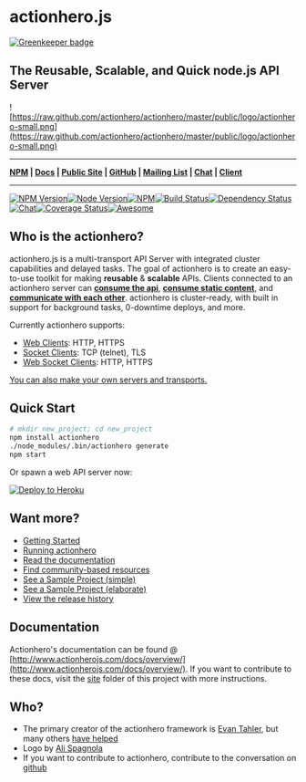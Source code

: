 # actionhero.js

[![Greenkeeper badge](https://badges.greenkeeper.io/actionhero/actionhero.svg)](https://greenkeeper.io/)

## The Reusable, Scalable, and Quick node.js API Server

![https://raw.github.com/actionhero/actionhero/master/public/logo/actionhero-small.png](https://raw.github.com/actionhero/actionhero/master/public/logo/actionhero-small.png)

***
**[NPM](https://npmjs.org/package/actionhero) | [Docs](http://actionherojs.com/docs/overview) | [Public Site](http://www.actionherojs.com) | [GitHub](https://github.com/actionhero/actionhero) | [Mailing List](https://groups.google.com/forum/?fromgroups=#!forum/actionhero-js) | [Chat](http://slack.actionherojs.com) | [Client](https://github.com/actionhero/actionhero-client)**
***

[![NPM Version](https://img.shields.io/npm/v/actionhero.svg?style=flat-square)](https://www.npmjs.com/package/actionhero)[![Node Version](https://img.shields.io/node/v/actionhero.svg?style=flat-square)](https://npmjs.org/package/actionhero)[![NPM](https://img.shields.io/npm/dm/actionhero.svg?style=flat-square)](https://npmjs.org/package/actionhero)[![Build Status](https://img.shields.io/travis/actionhero/actionhero/master.svg?style=flat-square)](http://travis-ci.org/actionhero/actionhero)[![Dependency Status](https://david-dm.org/actionhero/actionhero.svg?style=flat-square)](https://david-dm.org/actionhero/actionhero)[![Chat](http://slack.actionherojs.com/badge.svg)](http://slack.actionherojs.com)[![Coverage Status](https://coveralls.io/repos/actionhero/actionhero/badge.svg?branch=master)](https://coveralls.io/r/actionhero/actionhero?branch=master)[![Awesome](https://cdn.rawgit.com/sindresorhus/awesome/d7305f38d29fed78fa85652e3a63e154dd8e8829/media/badge.svg)](https://github.com/l0oky/awesome-actionhero)

## Who is the actionhero?
actionhero.js is a multi-transport API Server with integrated cluster capabilities and delayed tasks. The goal of actionhero is to create an easy-to-use toolkit for making **reusable** & **scalable** APIs.  Clients connected to an actionhero server can [**consume the api**](http://www.actionherojs.com/docs/core/#actions), [**consume static content**](http://www.actionherojs.com/docs/core/#file-server), and [**communicate with each other**](http://www.actionherojs.com/docs/core/#chat).  actionhero is cluster-ready, with built in support for background tasks, 0-downtime deploys, and more.

Currently actionhero supports:

- [Web Clients](http://www.actionherojs.com/docs/servers/#web): HTTP, HTTPS
- [Socket Clients](http://www.actionherojs.com/docs/servers/#socket): TCP (telnet), TLS
- [Web Socket Clients](http://www.actionherojs.com/docs/servers/#websocket): HTTP, HTTPS

[You can also make your own servers and transports.](http://www.actionherojs.com/docs/servers)

## Quick Start
```bash
# mkdir new_project; cd new_project
npm install actionhero
./node_modules/.bin/actionhero generate
npm start
```

Or spawn a web API server now:

[![Deploy to Heroku](https://www.herokucdn.com/deploy/button.svg)](https://heroku.com/deploy?template=https://github.com/actionhero/actionhero)

## Want more?

- [Getting Started](http://www.actionherojs.com/docs/overview/#getting-started)
- [Running actionhero](http://www.actionherojs.com/docs/overview/#install-and-quickstart)
- [Read the documentation](http://www.actionherojs.com/docs/overview/)
- [Find community-based resources](https://github.com/l0oky/awesome-actionhero)
- [See a Sample Project (simple)](https://github.com/actionhero/actionhero-tutorial)
- [See a Sample Project (elaborate)](https://github.com/actionhero/actionhero-angular-bootstrap-cors-csrf)
- [View the release history](https://github.com/actionhero/actionhero/releases/)

## Documentation
Actionhero's documentation can be found @ [http://www.actionherojs.com/docs/overview/](http://www.actionherojs.com/docs/overview/).  If you want to contribute to these docs, visit the [site](https://github.com/actionhero/actionhero/tree/master/site) folder of this project with more instructions.

## Who?

* The primary creator of the actionhero framework is [Evan Tahler](http://evantahler.com), but many others [have helped](https://github.com/actionhero/actionhero/graphs/contributors)
* Logo by [Ali Spagnola](http://alispagnola.com/)
* If you want to contribute to actionhero, contribute to the conversation on [github](https://github.com/actionhero/actionhero)

###
